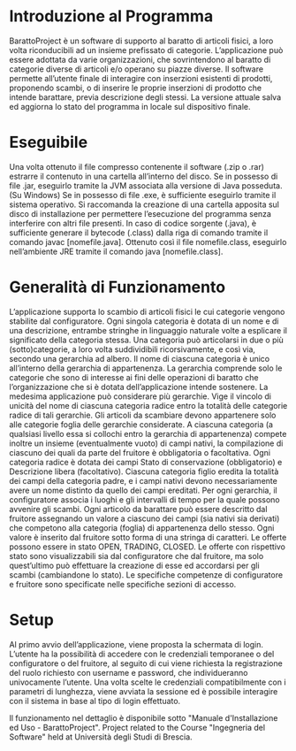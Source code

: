 # Introduzione al Programma
BarattoProject è un software di supporto al baratto di articoli fisici, a loro volta riconducibili ad un insieme prefissato di categorie. L’applicazione può essere adottata da varie organizzazioni, che sovrintendono al baratto di categorie diverse di articoli e/o operano su piazze diverse.
Il software permette all’utente finale di interagire con inserzioni esistenti di prodotti, proponendo scambi, o di inserire le proprie inserzioni di prodotto che intende barattare, previa descrizione degli stessi.
La versione attuale salva ed aggiorna lo stato del programma in locale sul dispositivo finale.

# Eseguibile
Una volta ottenuto il file compresso contenente il software (.zip o .rar) estrarre il contenuto in una cartella all’interno del disco.
Se in possesso di file .jar, eseguirlo tramite la JVM associata alla versione di Java posseduta.
(Su Windows) Se in possesso di file .exe, è sufficiente eseguirlo tramite il sistema operativo.
Si raccomanda la creazione di una cartella apposita sul disco di installazione per permettere l’esecuzione del programma senza interferire con altri file presenti.
In caso di codice sorgente (.java), è sufficiente generare il bytecode (.class) dalla riga di comando tramite il comando javac [nomefile.java].
Ottenuto così il file nomefile.class, eseguirlo nell’ambiente JRE tramite il comando java [nomefile.class].

# Generalità di Funzionamento
L’applicazione supporta lo scambio di articoli fisici le cui categorie vengono stabilite dal configuratore.
Ogni singola categoria è dotata di un nome e di una descrizione, entrambe stringhe in linguaggio naturale volte a esplicare il significato della categoria stessa.
Una categoria può articolarsi in due o più (sotto)categorie, a loro volta suddividibili ricorsivamente, e così via, secondo una gerarchia ad albero.
Il nome di ciascuna categoria è unico all’interno della gerarchia di appartenenza. La gerarchia comprende solo le categorie che sono di interesse ai fini delle operazioni di baratto che l’organizzazione che si è dotata dell’applicazione intende sostenere.
La medesima applicazione può considerare più gerarchie. Vige il vincolo di unicità del nome di ciascuna categoria radice entro la totalità delle categorie radice di tali gerarchie.
Gli articoli da scambiare devono appartenere solo alle categorie foglia delle gerarchie considerate.
A ciascuna categoria (a qualsiasi livello essa si collochi entro la gerarchia di appartenenza) compete inoltre un insieme (eventualmente vuoto) di campi nativi, la compilazione di ciascuno dei quali da parte del fruitore è obbligatoria o facoltativa.
Ogni categoria radice è dotata dei campi Stato di conservazione (obbligatorio) e Descrizione libera (facoltativo).
Ciascuna categoria figlio eredita la totalità dei campi della categoria padre, e i campi nativi devono necessariamente avere un nome distinto da quello dei campi ereditati.
Per ogni gerarchia, il configuratore associa i luoghi e gli intervalli di tempo per la quale possono avvenire gli scambi.
Ogni articolo da barattare può essere descritto dal fruitore assegnando un valore a ciascuno dei campi (sia nativi sia derivati) che competono alla categoria (foglia) di appartenenza dello stesso. Ogni valore è inserito dal fruitore sotto forma di una stringa di caratteri.
Le offerte possono essere in stato OPEN, TRADING, CLOSED.
Le offerte con rispettivo stato sono visualizzabili sia dal configuratore che dal fruitore, ma solo quest’ultimo può effettuare la creazione di esse ed accordarsi per gli scambi (cambiandone lo stato).
Le specifiche competenze di configuratore e fruitore sono specificate nelle specifiche sezioni di accesso.

# Setup
Al primo avvio dell’applicazione, viene proposta la schermata di login.
L’utente ha la possibilità di accedere con le credenziali temporanee o del configuratore o del fruitore, al seguito di cui viene richiesta la registrazione del ruolo richiesto con username e password, che individueranno univocamente l’utente.
Una volta scelte le credenziali compatibilmente con i parametri di lunghezza, viene avviata la sessione ed è possibile interagire con il sistema in base al tipo di login effettuato.

Il funzionamento nel dettaglio è disponibile sotto "Manuale d'Installazione ed Uso - BarattoProject".
Project related to the Course "Ingegneria del Software" held at Università degli Studi di Brescia.
